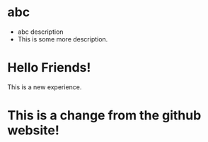# abc
- abc description
- This is some more description.
# Hello Friends!
This is a new experience.
# This is a change from the github website!
